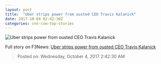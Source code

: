 ```yaml
---
layout: post
title:  "Uber strips power from ousted CEO Travis Kalanick"
date: 2017-10-04 02:42:30Z
categories: cnn-com-top-stories
---
```


![Uber strips power from ousted CEO Travis Kalanick](http://i2.cdn.turner.com/money/dam/assets/170118163352-travis-kalanick-780x439.jpg)




Full story on F3News: [Uber strips power from ousted CEO Travis Kalanick](http://www.f3nws.com/n/ZZWcpE)

> Posted on: Wednesday, October 4, 2017 2:42:30 AM

